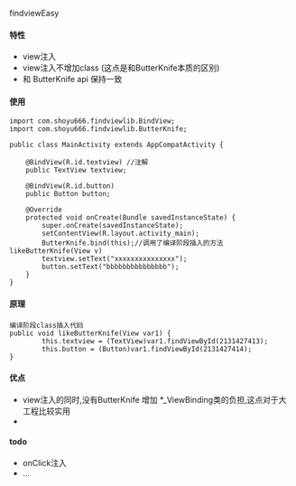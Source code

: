findviewEasy

#### 特性
- view注入 
- view注入不增加class (这点是和ButterKnife本质的区别)
- 和 ButterKnife api 保持一致


#### 使用


```
import com.shoyu666.findviewlib.BindView;
import com.shoyu666.findviewlib.ButterKnife;

public class MainActivity extends AppCompatActivity {

    @BindView(R.id.textview) //注解
    public TextView textview;

    @BindView(R.id.button)
    public Button button;

    @Override
    protected void onCreate(Bundle savedInstanceState) {
        super.onCreate(savedInstanceState);
        setContentView(R.layout.activity_main);
        ButterKnife.bind(this);//调用了编译阶段插入的方法 likeButterKnife(View v)
        textview.setText("xxxxxxxxxxxxxxx");
        button.setText("bbbbbbbbbbbbbbb");
    }
}
```

#### 原理

```
编译阶段class插入代码
public void likeButterKnife(View var1) {
        this.textview = (TextView)var1.findViewById(2131427413);
        this.button = (Button)var1.findViewById(2131427414);
}
```
#### 优点
- view注入的同时,没有ButterKnife 增加 *_ViewBinding类的负担,这点对于大工程比较实用
-
#### todo
- onClick注入
- ...